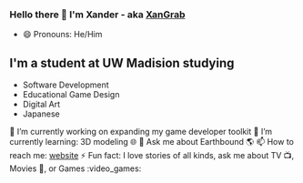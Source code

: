 ### Hello there 👋 I'm Xander - aka [XanGrab][website]

- 😄 Pronouns: He/Him

## I'm a student at UW Madision studying 
* Software Development
* Educational Game Design
* Digital Art
* Japanese


🔭 I’m currently working on expanding my game developer toolkit
🌱 I’m currently learning: 3D modeling :globe_with_meridians:
💬 Ask me about Earthbound :earth_americas:
📫 How to reach me: [website]
:zap: Fun fact: I love stories of all kinds, ask me about TV :tv:, Movies :movie_camera:, or Games :video_games:

[website]: https://xandergrabowski.com/
